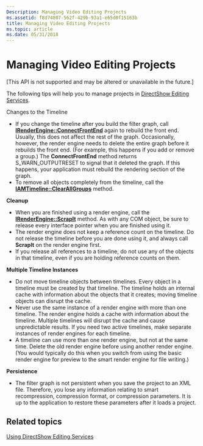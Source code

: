 ```yaml
---
Description: Managing Video Editing Projects
ms.assetid: f8d74807-562f-429b-93a1-e65d0f15163b
title: Managing Video Editing Projects
ms.topic: article
ms.date: 05/31/2018
---
```


# Managing Video Editing Projects

\[This API is not supported and may be altered or unavailable in the future.\]

The following tips will help you to manage projects in [DirectShow Editing Services](directshow-editing-services.md).

Changes to the Timeline

-   If you change the timeline after you build the filter graph, call [**IRenderEngine::ConnectFrontEnd**](irenderengine-connectfrontend.md) again to rebuild the front end. Usually, this does not affect the rest of the graph. Occasionally, however, the render engine needs to delete the entire graph before it rebuilds the front end. (For example, this happens if you add or remove a group.) The **ConnectFrontEnd** method returns S\_WARN\_OUTPUTRESET to signal that it deleted the graph. If this happens, your application must rebuild the rendering section of the graph.
-   To remove all objects completely from the timeline, call the [**IAMTimeline::ClearAllGroups**](iamtimeline-clearallgroups.md) method.

**Cleanup**

-   When you are finished using a render engine, call the [**IRenderEngine::ScrapIt**](irenderengine-scrapit.md) method. As with any COM object, be sure to release every interface pointer when you are finished using it.
-   The render engine does not keep a reference count on the timeline. Do not release the timeline before you are done using it, and always call **ScrapIt** on the render engine first.
-   If you release all references to a timeline, do not use any of the objects in that timeline, even if you are holding reference counts on them.

**Multiple Timeline Instances**

-   Do not move timeline objects between timelines. Every object in a timeline must be created by that timeline. The timeline holds an internal cache with information about the objects that it creates; moving timeline objects can disrupt the cache.
-   Never use the same instance of a render engine with more than one timeline. The render engine holds a cache with information about the timeline. Multiple timelines will disrupt the cache and cause unpredictable results. If you need two active timelines, make separate instances of render engines for each timeline.
-   A timeline can use more than one render engine, but not at the same time. Delete the old render engine before using another render engine. (You would typically do this when you switch from using the basic render engine for preview to the smart render engine for file writing.)

**Persistence**

-   The filter graph is not persistent when you save the project to an XML file. Therefore, you lose any information relating to smart recompression, compression format, or compression parameters. It is up to the application to restore these parameters after it loads a project.

## Related topics

<dl> <dt>

[Using DirectShow Editing Services](using-directshow-editing-services.md)
</dt> </dl>

 

 



